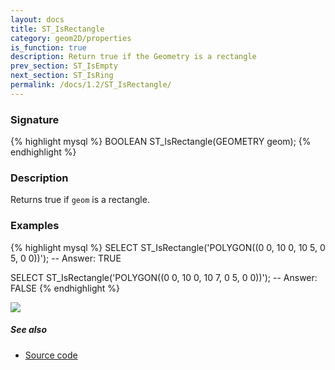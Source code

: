 ```yaml
---
layout: docs
title: ST_IsRectangle
category: geom2D/properties
is_function: true
description: Return true if the Geometry is a rectangle
prev_section: ST_IsEmpty
next_section: ST_IsRing
permalink: /docs/1.2/ST_IsRectangle/
---
```


### Signature

{% highlight mysql %}
BOOLEAN ST_IsRectangle(GEOMETRY geom);
{% endhighlight %}

### Description

Returns true if `geom` is a rectangle.

### Examples

{% highlight mysql %}
SELECT ST_IsRectangle('POLYGON((0 0, 10 0, 10 5, 0 5, 0 0))');
-- Answer:    TRUE

SELECT ST_IsRectangle('POLYGON((0 0, 10 0, 10 7, 0 5, 0 0))');
-- Answer:    FALSE
{% endhighlight %}

<img class="displayed" src="../ST_IsRectangle.png"/>

##### See also

* <a href="https://github.com/orbisgis/h2gis/blob/v1.2.4/h2spatial-ext/src/main/java/org/h2gis/h2spatialext/function/spatial/properties/ST_IsRectangle.java" target="_blank">Source code</a>
